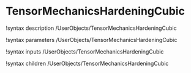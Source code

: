 <!-- MOOSE Documentation Stub: Remove this when content is added. -->

# TensorMechanicsHardeningCubic
!syntax description /UserObjects/TensorMechanicsHardeningCubic

!syntax parameters /UserObjects/TensorMechanicsHardeningCubic

!syntax inputs /UserObjects/TensorMechanicsHardeningCubic

!syntax children /UserObjects/TensorMechanicsHardeningCubic
